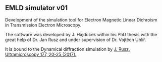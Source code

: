 ## EMLD simulator v01

Development of the simulation tool for Electron Magnetic Linear Dichroism in Transmission Electron Microscopy.

The software was developed by J. Hajduček within his PhD thesis with the great help of Dr. Jan Rusz and under supervision of Dr. Vojtěch Uhlíř.

It is bound to the Dynamical diffraction simulation by [J. Rusz. Ultramicroscopy 177, 20-25 (2017).](http://dx.doi.org/10.1016/j.ultramic.2017.01.008)
